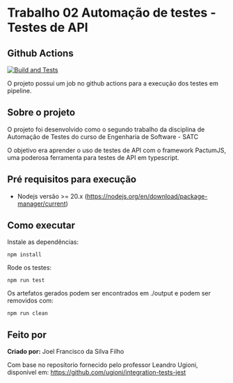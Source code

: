 # Trabalho 02 Automação de testes - Testes de API 

## Github Actions

[![Build and Tests](https://github.com/JoelFrancisco/JoelFrancisco-Turma02-API/actions/workflows/node.js.yml/badge.svg?branch=master)](https://github.com/JoelFrancisco/JoelFrancisco-Turma02-API/actions/workflows/node.js.yml)

O projeto possui um job no github actions para a execução dos testes em pipeline.

## Sobre o projeto

O projeto foi desenvolvido como o segundo trabalho da disciplina de Automação de Testes do curso de Engenharia de Software - SATC 

O objetivo era aprender o uso de testes de API com o framework PactumJS, uma poderosa ferramenta para testes de API em typescript.

## Pré requisitos para execução

- Nodejs versão >= 20.x
    (https://nodejs.org/en/download/package-manager/current)

## Como executar

Instale as dependências:

```
npm install
```

Rode os testes:

```
npm run test
```

Os artefatos gerados podem ser encontrados em ./output e podem ser removidos com:

```
npm run clean
```

## Feito por

**Criado por:** Joel Francisco da Silva Filho

Com base no reposítorio fornecido pelo professor Leandro Ugioni, disponível em: https://github.com/ugioni/integration-tests-jest
